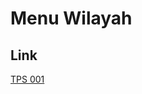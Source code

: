 # Menu Wilayah

## Link

[TPS 001](https://github.com/gigit-pemilu/pemilu-2024-92-papua-barat/tree/main/pilpres/hitung-suara/sub/92-papua-barat/sub/07-teluk-wondama/sub/05-wamesa/sub/2007-yarpate/sub/001-tps)

